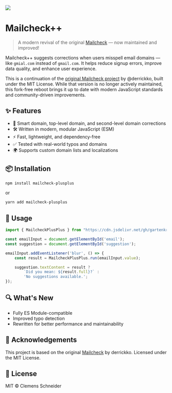 [![](https://data.jsdelivr.com/v1/package/gh/gartenkralle/mailcheck-plus-plus/badge?style=rounded)](https://www.jsdelivr.com/package/gh/gartenkralle/mailcheck-plus-plus)

# Mailcheck++

> A modern revival of the original [Mailcheck](https://github.com/mailcheck/mailcheck) — now maintained and improved!

Mailcheck++ suggests corrections when users misspell email domains — like `gmial.com` instead of `gmail.com`. It helps reduce signup errors, improve data quality, and enhance user experience.

This is a continuation of the [original Mailcheck project](https://github.com/mailcheck/mailcheck) by @derrickko, built under the MIT License. While that version is no longer actively maintained, this fork-free reboot brings it up to date with modern JavaScript standards and community-driven improvements.

## ✨ Features

- 🧠 Smart domain, top-level domain, and second-level domain corrections
- 🛠️ Written in modern, modular JavaScript (ESM)
- ⚡ Fast, lightweight, and dependency-free
- ✅ Tested with real-world typos and domains
- 🌍 Supports custom domain lists and localizations

## 📦 Installation

```bash
npm install mailcheck-plusplus
```

or

```bash
yarn add mailcheck-plusplus
```

## 🔧 Usage

```js
import { MailcheckPlusPlus } from "https://cdn.jsdelivr.net/gh/gartenkralle/mailcheck-plus-plus@1.0.1/js/modules/mailcheck-plus-plus.js";

const emailInput = document.getElementById('email');
const suggestion = document.getElementById('suggestion');

emailInput.addEventListener('blur', () => {
    const result = MailcheckPlusPlus.run(emailInput.value);

    suggestion.textContent = result ? 
        `Did you mean: ${result.full}?` : 
        'No suggestions available.';
});
```

## 🔍 What's New

- Fully ES Module-compatible
- Improved typo detection
- Rewritten for better performance and maintainability

## 🙌 Acknowledgements

This project is based on the original [Mailcheck](https://github.com/mailcheck/mailcheck) by derrickko. Licensed under the MIT License.

## 📃 License

MIT © Clemens Schneider
